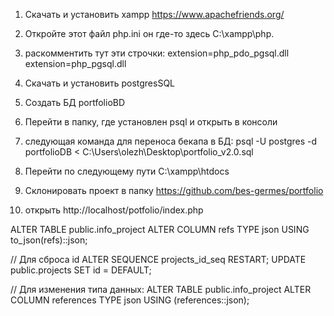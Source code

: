 1) Скачать и установить xampp https://www.apachefriends.org/
2) Откройте этот файл php.ini он где-то здесь C:\xampp\php.
3) раскомментить тут эти строчки:
extension=php_pdo_pgsql.dll
extension=php_pgsql.dll

4) Скачать и установить postgresSQL
5) Создать БД portfolioBD
6) Перейти в папку, где установлен psql и открыть в консоли 
7) следующая команда для переноса бекапа в БД: psql -U postgres -d portfolioDB < C:\Users\olezh\Desktop\portfolio_v2.0.sql
8) Перейти по следующему пути C:\xampp\htdocs 
9) Cклонировать проект в папку https://github.com/bes-germes/portfolio
10) открыть http://localhost/potfolio/index.php

ALTER TABLE public.info_project ALTER COLUMN refs TYPE json USING to_json(refs)::json;

// Для сброса id
ALTER SEQUENCE projects_id_seq RESTART;
UPDATE public.projects SET id = DEFAULT;

// Для изменения типа данных:
ALTER TABLE public.info_project ALTER COLUMN references TYPE json USING (references::json);